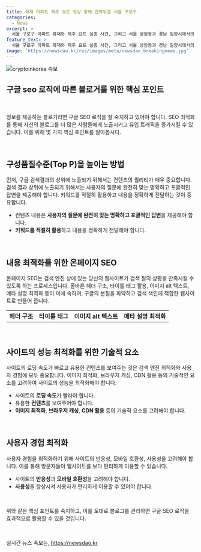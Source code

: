 ```yaml
---
title: 화재 아파트 제주 요트 정상 항해 연락두절 서울 구로구
categories:
  - News
excerpt: >
  서울 구로구 아파트 화재와 제주 요트 실종 사건, 그리고 서울 상암동과 경남 밀양시에서의 불 발생 등으로 어제 밤은 긴박한 소식들이 이어졌습니다. 아파트 화재로 주민들이 대피하는 소동이 벌어졌으나 인명피해는 없었고, 요트 실종 사건은 무사히 해결됐습니다. 또한 다른 지역에서도 불이 발생했으나 큰 피해는 발생하지 않았습니다. 현재 각 사건에 대한 정확한 원인과 경위에 대해 조사가 진행 중에 있습니다.
feature_text: >
  서울 구로구 아파트 화재와 제주 요트 실종 사건, 그리고 서울 상암동과 경남 밀양시에서의 불 발생 등으로 어제 밤은 긴박한 소식들이 이어졌습니다. 아파트 화재로 주민들이 대피하는 소동이 벌어졌으나 인명피해는 없었고, 요트 실종 사건은 무사히 해결됐습니다. 또한 다른 지역에서도 불이 발생했으나 큰 피해는 발생하지 않았습니다. 현재 각 사건에 대한 정확한 원인과 경위에 대해 조사가 진행 중에 있습니다.
image: 'https://newsdao.kr/res/images/meta/newsdao_breakingnews.jpg'
---
```


<p><img src="https://newsdao.kr/res/images/meta/newsdao_breakingnews.jpg" alt="cryptoinkorea 속보" /></p>

<h2>구글 seo 로직에 따른 블로거를 위한 핵심 포인트</h2>

<p data-ke-size="size16">&nbsp;</p>

<p>정보를 제공하는 블로거라면 구글 SEO 로직을 잘 숙지하고 있어야 합니다. SEO 최적화를 통해 자신의 블로그를 더 많은 사람들에게 노출시키고 유입 트래픽을 증가시킬 수 있습니다. 이를 위해 몇 가지 핵심 포인트를 알아봅시다.</p>

<p data-ke-size="size16">&nbsp;</p>

<h2 data-ke-size="size26">구성품질수준(Top P)을 높이는 방법</h2>

<p data-ke-size="size16">먼저, 구글 검색결과의 상위에 노출되기 위해서는 컨텐츠의 퀄리티가 매우 중요합니다. 검색 결과 상위에 노출되기 위해서는 사용자의 질문에 완전히 맞는 명확하고 포괄적인 답변을 제공해야 합니다. 키워드를 적절히 활용하고 내용을 정확하게 전달하는 것이 중요합니다.</p>

<ul>
  <li>컨텐츠 내용은 <b>사용자의 질문에 완전히 맞는 명확하고 포괄적인 답변</b>을 제공해야 합니다.</li>
  <li><b>키워드를 적절히 활용</b>하고 내용을 정확하게 전달해야 합니다.</li>
</ul>

<p data-ke-size="size16">&nbsp;</p>

<h2 data-ke-size="size26">내용 최적화를 위한 온페이지 SEO</h2>

<p data-ke-size="size16">온페이지 SEO는 검색 엔진 상에 있는 당신의 웹사이트가 검색 질의 상황을 만족시킬 수 있도록 하는 프로세스입니다. 올바른 헤더 구조, 타이틀 태그 활용, 이미지 alt 텍스트, 메타 설명 최적화 등이 이에 속하며, 구글의 본질을 파악하고 검색 색인에 적합한 웹사이트로 만들어 줍니다.</p>

<table>
  <tr>
    <td style="text-align: center; height: 17px;"><b>헤더 구조</b></td>
    <td style="text-align: center; height: 17px;"><b>타이틀 태그</b></td>
    <td style="text-align: center; height: 17px;"><b>이미지 alt 텍스트</b></td>
    <td style="text-align: center; height: 17px;"><b>메타 설명 최적화</b></td>
  </tr>
</table>

<p data-ke-size="size16">&nbsp;</p>

<h2 data-ke-size="size26">사이트의 성능 최적화를 위한 기술적 요소</h2>

<p data-ke-size="size16">사이트의 로딩 속도가 빠르고 유용한 컨텐츠를 보여주는 것은 검색 엔진 최적화와 사용자 경험에 모두 중요합니다. 이미지 최적화, 브라우저 캐싱, CDN 활용 등의 기술적인 요소를 고려하여 사이트의 성능을 최적화해야 합니다.</p>

<ul>
  <li>사이트의 <b>로딩 속도</b>가 빨라야 합니다.</li>
  <li>유용한 <b>컨텐츠</b>를 보여주어야 합니다.</li>
  <li><b>이미지 최적화</b>, <b>브라우저 캐싱</b>, <b>CDN 활용</b> 등의 기술적 요소를 고려해야 합니다.</li>
</ul>

<p data-ke-size="size16">&nbsp;</p>

<h2 data-ke-size="size26">사용자 경험 최적화</h2>

<p data-ke-size="size16">사용자 경험을 최적화하기 위해 사이트의 반응성, 모바일 호환성, 사용성을 고려해야 합니다. 이를 통해 방문자들이 웹사이트를 보다 편리하게 이용할 수 있습니다.</p>

<ul>
  <li>사이트의 <b>반응성</b>과 <b>모바일 호환성</b>을 고려해야 합니다.</li>
  <li><b>사용성</b>을 향상시켜 사용자가 편리하게 이용할 수 있어야 합니다.</li>
</ul>

<p data-ke-size="size16">&nbsp;</p>

<p>위와 같은 핵심 포인트를 숙지하고, 이를 토대로 블로그를 관리하면 구글 SEO 로직을 효과적으로 활용할 수 있을 것입니다.</p>

<p data-ke-size="size16">&nbsp;</p>
실시간 뉴스 속보는, <a href="https://newsdao.kr" rel="dofollow">https://newsdao.kr</a>


